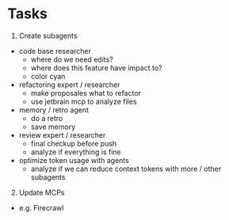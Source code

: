 # Tasks

1. Create subagents

- code base researcher
  - where do we need edits?
  - where does this feature have impact to?
  - color cyan
- refactoring expert / researcher
  - make proposales what to refactor
  - use jetbrain mcp to analyze files
- memory / retro agent
  - do a retro
  - save memory
- review expert / researcher
  - final checkup before push
  - analyze if everything is fine
- optimize token usage with agents
  - analyze if we can reduce context tokens with more / other subagents

2. Update MCPs
  - e.g. Firecrawl
